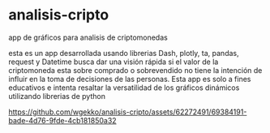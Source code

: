 # analisis-cripto
app de gráficos para analisis de criptomonedas

esta es un app desarrollada usando librerias  Dash, plotly, ta, pandas, request y Datetime
busca dar una visión rápida si el valor de la criptomoneda esta sobre comprado o sobrevendido
no tiene la intención de influir en la toma de decisiones de las personas. 
Esta app  es solo a fines educativos e intenta resaltar la versatilidad de los gráficos dinámicos
utilizando librerias de python 


https://github.com/wgekko/analisis-cripto/assets/62272491/69384191-bade-4d76-9fde-4cb181850a32

